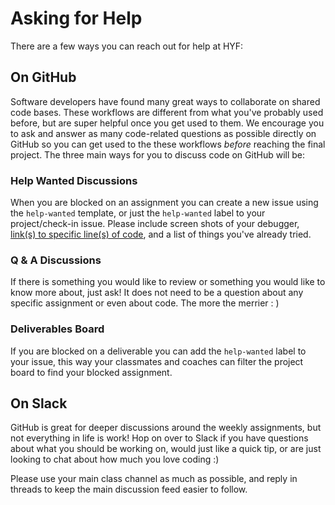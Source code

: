 # Asking for Help

There are a few ways you can reach out for help at HYF:

## On GitHub

Software developers have found many great ways to collaborate on shared code
bases. These workflows are different from what you've probably used before, but
are super helpful once you get used to them. We encourage you to ask and answer
as many code-related questions as possible directly on GitHub so you can get
used to the these workflows _before_ reaching the final project. The three main
ways for you to discuss code on GitHub will be:

### Help Wanted Discussions

When you are blocked on an assignment you can create a new issue using the
`help-wanted` template, or just the `help-wanted` label to your project/check-in
issue. Please include screen shots of your debugger,
[link(s) to specific line(s) of code](https://help.github.com/en/github/managing-your-work-on-github/creating-a-permanent-link-to-a-code-snippet),
and a list of things you've already tried.

### Q & A Discussions

If there is something you would like to review or something you would like to
know more about, just ask! It does not need to be a question about any specific
assignment or even about code. The more the merrier : )

### Deliverables Board

If you are blocked on a deliverable you can add the `help-wanted` label to your
issue, this way your classmates and coaches can filter the project board to find
your blocked assignment.

## On Slack

GitHub is great for deeper discussions around the weekly assignments, but not
everything in life is work! Hop on over to Slack if you have questions about
what you should be working on, would just like a quick tip, or are just looking
to chat about how much you love coding :)

Please use your main class channel as much as possible, and reply in threads to
keep the main discussion feed easier to follow.
